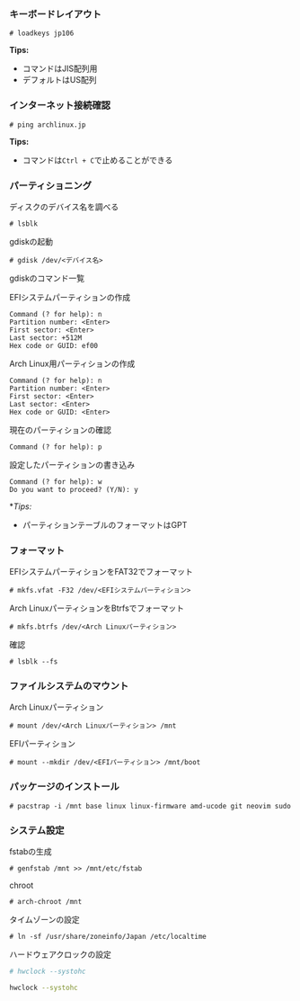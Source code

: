 ### キーボードレイアウト
```
# loadkeys jp106
```

**Tips:**
- コマンドはJIS配列用
- デフォルトはUS配列
### インターネット接続確認
```
# ping archlinux.jp
```

**Tips:**
- コマンドは`Ctrl + C`で止めることができる
### パーティショニング
ディスクのデバイス名を調べる
```
# lsblk
```

gdiskの起動
```
# gdisk /dev/<デバイス名>
```
gdiskのコマンド一覧

EFIシステムパーティションの作成
```gdisk
Command (? for help): n
Partition number: <Enter>
First sector: <Enter>
Last sector: +512M
Hex code or GUID: ef00
```

Arch Linux用パーティションの作成
```gdisk
Command (? for help): n
Partition number: <Enter>
First sector: <Enter>
Last sector: <Enter>
Hex code or GUID: <Enter>
```

現在のパーティションの確認
```gdisk
Command (? for help): p
```

設定したパーティションの書き込み
```gdisk
Command (? for help): w
Do you want to proceed? (Y/N): y
```

**Tips:*
- パーティションテーブルのフォーマットはGPT
### フォーマット
EFIシステムパーティションをFAT32でフォーマット
```
# mkfs.vfat -F32 /dev/<EFIシステムパーティション>
```

Arch LinuxパーティションをBtrfsでフォーマット
```
# mkfs.btrfs /dev/<Arch Linuxパーティション>
```

確認
```
# lsblk --fs
```
### ファイルシステムのマウント
Arch Linuxパーティション
```
# mount /dev/<Arch Linuxパーティション> /mnt
```

EFIパーティション
```
# mount --mkdir /dev/<EFIパーティション> /mnt/boot
```
### パッケージのインストール
```
# pacstrap -i /mnt base linux linux-firmware amd-ucode git neovim sudo
```
### システム設定
fstabの生成
```
# genfstab /mnt >> /mnt/etc/fstab
```

chroot
```
# arch-chroot /mnt
```

タイムゾーンの設定
```
# ln -sf /usr/share/zoneinfo/Japan /etc/localtime
```

ハードウェアクロックの設定
``` bash
# hwclock --systohc
```
```bash
hwclock --systohc
```